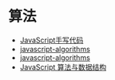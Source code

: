 # 算法

- [JavaScript手写代码](../doc/knowledge/write-code.md)
- [javascript-algorithms](https://mgechev.github.io/javascript-algorithms/index.html)
- [javascript-algorithms](https://github.com/trekhleb/javascript-algorithms)
- [JavaScript 算法与数据结构](https://github.com/trekhleb/javascript-algorithms/blob/master/README.zh-CN.md)
